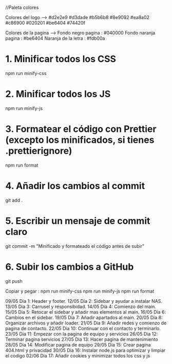 //Paleta colores

Colores del logo -->
#d2e2e9
#d3dade
#b5b6b8
#8e9092
#ea8a02
#c86900
#020201
#be6404
#74420f

Colores de la pagina -->
Fondo negro pagina : #040000
Fondo naranja pagina : #be6404
Naranja de la letra : #fdb00a

# 1. Minificar todos los CSS

npm run minify-css

# 2. Minificar todos los JS

npm run minify-js

# 3. Formatear el código con Prettier (excepto los minificados, si tienes .prettierignore)

npm run format

# 4. Añadir los cambios al commit

git add .

# 5. Escribir un mensaje de commit claro

git commit -m "Minificado y formateado el código antes de subir"

# 6. Subir los cambios a GitHub

git push

Copiar y pegar :
npm run minify-css
npm run minify-js
npm run format

09/05 Dia 1: Header y footer.
12/05 Dia 2: Sidebar y ayudar a instalar NAS.
13/05 Dia 3: Carrusel y responsibidad.
14/05 Dia 4: Comienzo del main.
15/05 Dia 5: Retocar el sidebar y añadir mas elementos al main.
16/05 Dia 6: Cambios en el sidebar.
19/05 Dia 7: Añadir apartados al main.
20/05 Dia 8: Organizar archivos y añadir loader.
21/05 Dia 9: Añadir redes y comienzo de pagina de contacto.
22/05 Dia 10: Continuar con el contacto y terminarlo.
23/05 Dia 11: Empezar con la pagina de equipo y servicios
26/05 Dia 12: Terminar pagina servicios
27/05 Dia 13: Hacer pagina de mantenimiento
28/05 Dia 14: Modificar pagina de equipo
29/05 Dia 15: Crear pagina 404.html y privacidad
30/05 Dia 16: Instalar node.js para optimizar y limpiar el codigo
02/06 Dia 17: Añadir cookies y minimizar todos los css y js
